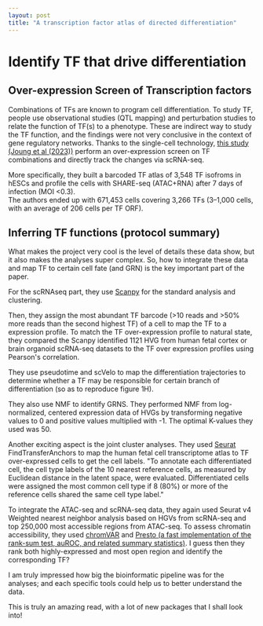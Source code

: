 ```yaml
---
layout: post
title: "A transcription factor atlas of directed differentiation"
---
```


Identify TF that drive differentiation
======

## Over-expression Screen of Transcription factors
Combinations of TFs are known to program cell differentiation. 
To study TF, people use observational studies (QTL mapping) and perturbation studies to relate the function of TF(s) to a phenotype. 
These are indirect way to study the TF function, and the findings were not very conclusive in the context of gene regulatory networks.
Thanks to the single-cell technology, [this study (Joung et al (2023))](https://doi.org/10.1016/j.cell.2022.11.026) perform an over-expression screen on TF combinations and directly track the changes via scRNA-seq. 


More specifically, they built a barcoded TF atlas of 3,548 TF isofroms in hESCs and profile the cells with SHARE-seq (ATAC+RNA) after 7 days of infection (MOI <0.3).  
The authors ended up with 671,453 cells covering 3,266 TFs (3–1,000 cells, with an average of 206 cells per TF ORF).

## Inferring TF functions (protocol summary)
What makes the project very cool is the level of details these data show, but it also makes the analyses super complex. 
So, how to integrate these data and map TF to certain cell fate (and GRN) is the key important part of the paper. 


For the scRNAseq part, they use [Scanpy](https://genomebiology.biomedcentral.com/articles/10.1186/s13059-017-1382-0) for the standard analysis and clustering. 

Then, they assign the most abundant TF barcode (>10 reads and >50% more reads than the second highest TF) of a cell to map the TF to a expression profile. 
To match the TF over-expression profile to natural state, they compared the Scanpy identified 1121 HVG from human fetal cortex or brain organoid scRNA-seq datasets to the TF over expression profiles using Pearson's correlation. 


They use pseudotime and scVelo to map the differentiation trajectories to determine whether a TF may be responsible for certain branch of differentiation (so as to reproduce figure 1H).


They also use NMF to identify GRNS. They performed NMF from log-normalized, centered expression data of HVGs by transforming negative values to 0 and positive values multiplied with -1. The optimal K-values they used was 50. 


Another exciting aspect is the joint cluster analyses.
They used [Seurat](https://satijalab.org/seurat/) FindTransferAnchors to map the human fetal cell transcriptome atlas to TF over-expressed cells to get the cell labels. "To annotate each differentiated cell, the cell type labels of the 10 nearest reference cells, as measured by Euclidean distance in the latent space, were evaluated. Differentiated cells were assigned the most common cell type if 8 (80%) or more of the reference cells shared the same cell type label."


To integrate the ATAC-seq and scRNA-seq data, they again used Seurat v4 Weighted nearest neighbor analysis based on HGVs from scRNA-seq and top 250,000 most accessible regions from ATAC-seq. 
To assess chromatin accessibility, they used [chromVAR](https://doi.org/10.1038/nmeth.4401) and [Presto (a fast implementation of the rank-sum test, auROC, and related summary statistics)](https://doi.org/10.1101/653253). I guess then they rank both highly-expressed and most open region and identify the corresponding TF?


I am truly impressed how big the bioinformatic pipeline was for the analyses; and each specific tools could help us to better understand the data. 

This is truly an amazing read, with a lot of new packages that I shall look into! 
